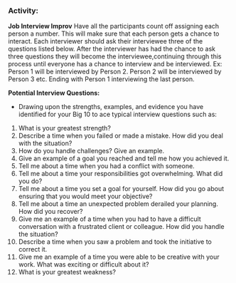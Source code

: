 ### Activity:

**Job Interview Improv**
Have all the participants count off assigning each person a number.  This will make sure that each person gets a chance to interact.  Each interviewer should ask their interviewee three of the questions listed below. After the interviewer has had the chance to ask three questions they will become the interviewee,continuing through this process until everyone has a chance to interview and be interviewed. Ex: Person 1 will be interviewed by Person 2. Person 2 will be interviewed by Person 3 etc. Ending with Person 1 interviewing the last person.

**Potential Interview Questions:**
* Drawing upon the strengths, examples, and evidence you have identified for your Big 10 to ace typical interview questions such as:
1. What is your greatest strength?
1. Describe a time when you failed or made a mistake. How did you deal with the situation?
1. How do you handle challenges? Give an example.
1. Give an example of a goal you reached and tell me how you achieved it.
1. Tell me about a time when you had a conflict with someone. 
1. Tell me about a time your responsibilities got overwhelming. What did you do?
1. Tell me about a time you set a goal for yourself. How did you go about ensuring that you would meet your objective?
1. Tell me about a time an unexpected problem derailed your planning. How did you recover?
1. Give me an example of a time when you had to have a difficult conversation with a frustrated client or colleague. How did you handle the situation?
1. Describe a time when you saw a problem and took the initiative to correct it.
1. Give me an example of a time you were able to be creative with your work. What was exciting or difficult about it?
1. What is your greatest weakness?
